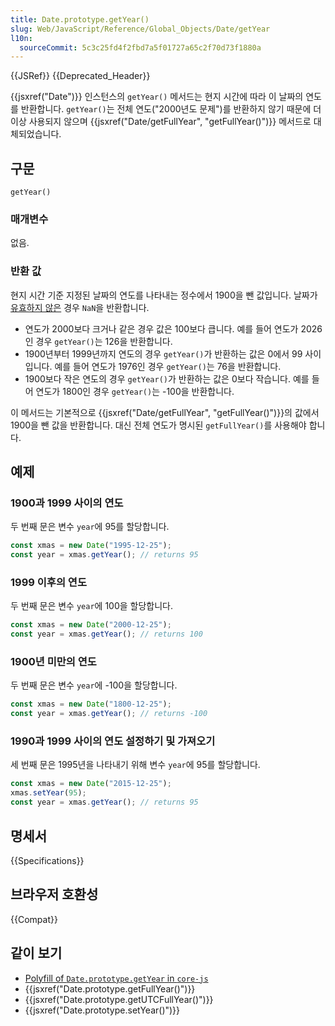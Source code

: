 ```yaml
---
title: Date.prototype.getYear()
slug: Web/JavaScript/Reference/Global_Objects/Date/getYear
l10n:
  sourceCommit: 5c3c25fd4f2fbd7a5f01727a65c2f70d73f1880a
---
```


{{JSRef}} {{Deprecated_Header}}

{{jsxref("Date")}} 인스턴스의 `getYear()` 메서드는 현지 시간에 따라 이 날짜의 연도를 반환합니다. `getYear()`는 전체 연도("2000년도 문제")를 반환하지 않기 때문에 더 이상 사용되지 않으며 {{jsxref("Date/getFullYear", "getFullYear()")}} 메서드로 대체되었습니다.

## 구문

```js-nolint
getYear()
```

### 매개변수

없음.

### 반환 값

현지 시간 기준 지정된 날짜의 연도를 나타내는 정수에서 1900을 뺀 값입니다. 날짜가 [유효하지 않은](/ko/docs/Web/JavaScript/Reference/Global_Objects/Date#the_epoch_timestamps_and_invalid_date) 경우 `NaN`을 반환합니다.

- 연도가 2000보다 크거나 같은 경우 값은 100보다 큽니다. 예를 들어 연도가 2026인 경우 `getYear()`는 126을 반환합니다.
- 1900년부터 1999년까지 연도의 경우 `getYear()`가 반환하는 값은 0에서 99 사이입니다. 예를 들어 연도가 1976인 경우 `getYear()`는 76을 반환합니다.
- 1900보다 작은 연도의 경우 `getYear()`가 반환하는 값은 0보다 작습니다. 예를 들어 연도가 1800인 경우 `getYear()`는 -100을 반환합니다.

이 메서드는 기본적으로 {{jsxref("Date/getFullYear", "getFullYear()")}}의 값에서 1900을 뺀 값을 반환합니다. 대신 전체 연도가 명시된 `getFullYear()`를 사용해야 합니다.

## 예제

### 1900과 1999 사이의 연도

두 번째 문은 변수 `year`에 95를 할당합니다.

```js
const xmas = new Date("1995-12-25");
const year = xmas.getYear(); // returns 95
```

### 1999 이후의 연도

두 번째 문은 변수 `year`에 100을 할당합니다.

```js
const xmas = new Date("2000-12-25");
const year = xmas.getYear(); // returns 100
```

### 1900년 미만의 연도

두 번째 문은 변수 `year`에 -100을 할당합니다.

```js
const xmas = new Date("1800-12-25");
const year = xmas.getYear(); // returns -100
```

### 1990과 1999 사이의 연도 설정하기 및 가져오기

세 번째 문은 1995년을 나타내기 위해 변수 `year`에 95를 할당합니다.

```js
const xmas = new Date("2015-12-25");
xmas.setYear(95);
const year = xmas.getYear(); // returns 95
```

## 명세서

{{Specifications}}

## 브라우저 호환성

{{Compat}}

## 같이 보기

- [Polyfill of `Date.prototype.getYear` in `core-js`](https://github.com/zloirock/core-js#ecmascript-date)
- {{jsxref("Date.prototype.getFullYear()")}}
- {{jsxref("Date.prototype.getUTCFullYear()")}}
- {{jsxref("Date.prototype.setYear()")}}
